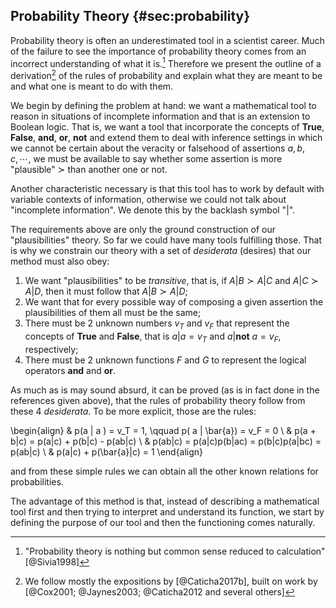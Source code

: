 
## Probability Theory {#sec:probability}

Probability theory is often an underestimated tool in a scientist career. Much of the failure to see the importance of probability theory comes from an incorrect understanding of what it is.[^laplace] Therefore we present the outline of a derivation[^refderivation] of the rules of probability and explain what they are meant to be and what one is meant to do with them. 

We begin by defining the problem at hand: we want a mathematical tool to reason in situations of incomplete information and that is an extension to Boolean logic. That is, we want a tool that incorporate the concepts of **True**, **False**, **and**, **or**, **not** and extend them to deal with inference settings in which we cannot be certain about the veracity or falsehood of assertions $a, b, c, \cdots$, we must be available to say whether some assertion is more "plausible" $\succ$ than another one or not.

Another characteristic necessary is that this tool has to work by default with variable contexts of information, otherwise we could not talk about "incomplete information". We denote this by the backlash symbol "$|$".

The requirements above are only the ground construction of our "plausibilities" theory. So far we could have many tools fulfilling those. That is why we constrain our theory with a set of _desiderata_ (desires) that our method must also obey:

1. We want "plausibilities" to be _transitive_, that is, if $A|B \succ A|C$ and $A|C \succ A|D$, then it must follow that $A|B \succ A|D$;
2. We want that for every possible way of composing a given assertion the plausibilities of them all must be the same;
3. There must be  2 unknown numbers $v_T$ and $v_F$ that represent the concepts of **True** and **False**, that is $a|a = v_T$ and $a| \mathbf{not}\ a = v_F$, respectively;
4. There must be 2 unknown functions $F$ and $G$ to represent the logical operators **and** and **or**.

As much as is may sound absurd, it can be proved (as is in fact done in the references given above), that the rules of probability theory follow from these 4 _desiderata_. To be more explicit, those are the rules:

\begin{align}
    & p(a | a ) = v_T = 1, \qquad  p( a | \bar{a}) = v_F = 0 \\
    & p(a + b|c) = p(a|c) + p(b|c) - p(ab|c) \\
    & p(ab|c) = p(a|c)p(b|ac) = p(b|c)p(a|bc) = p(ab|c) \\
    & p(a|c) + p(\bar{a}|c) = 1
\end{align}

and from these simple rules we can obtain all the other known relations for probabilities.

The advantage of this method is that, instead of describing a mathematical tool first and then trying to interpret and understand its function, we start by defining the purpose of our tool and then the functioning comes naturally.

[^laplace]:

    "Probability theory is nothing but common sense reduced to calculation" [@Sivia1998]

[^refderivation]:

    We follow mostly the expositions by [@Caticha2017b], built on work by [@Cox2001; @Jaynes2003; @Caticha2012 and several others]
